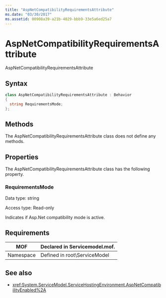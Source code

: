 ```yaml
---
title: "AspNetCompatibilityRequirementsAttribute"
ms.date: "03/30/2017"
ms.assetid: 00908a39-a21b-4029-bbb9-33e5a6ed25a7
---
```

# AspNetCompatibilityRequirementsAttribute
AspNetCompatibilityRequirementsAttribute  
  
## Syntax  
  
```csharp
class AspNetCompatibilityRequirementsAttribute : Behavior  
{  
  string RequirementsMode;  
};  
```  
  
## Methods  
 The AspNetCompatibilityRequirementsAttribute class does not define any methods.  
  
## Properties  
 The AspNetCompatibilityRequirementsAttribute class has the following property.  
  
### RequirementsMode  
 Data type: string  
  
 Access type: Read-only  
  
 Indicates if Asp.Net compatibility mode is active.  
  
## Requirements  
  
|MOF|Declared in Servicemodel.mof.|  
|---------|-----------------------------------|  
|Namespace|Defined in root\ServiceModel|  
  
## See also

- <xref:System.ServiceModel.ServiceHostingEnvironment.AspNetCompatibilityEnabled%2A>
